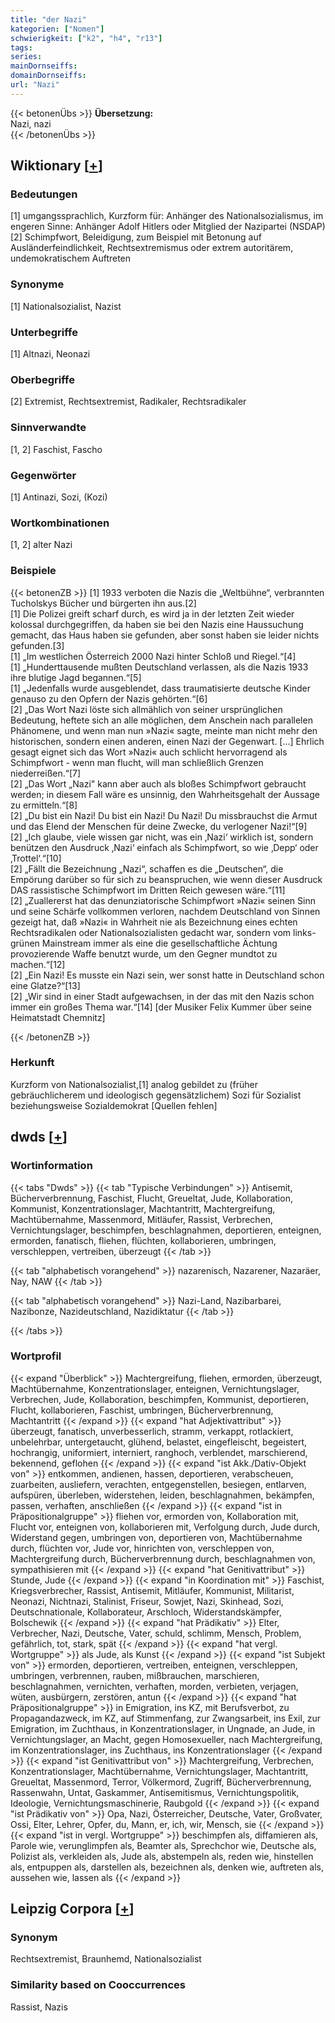 ```yaml
---
title: "der Nazi"
kategorien: ["Nomen"]
schwierigkeit: ["k2", "h4", "r13"]
tags:
series:
mainDornseiffs:
domainDornseiffs:
url: "Nazi"
---
```


{{< betonenÜbs >}}
**Übersetzung:**  
Nazi, nazi  
{{< /betonenÜbs >}}

## Wiktionary [[+](https://de.wiktionary.org/wiki/Nazi)]

### Bedeutungen
[1] umgangssprachlich, Kurzform für: Anhänger des Nationalsozialismus, im engeren Sinne: Anhänger Adolf Hitlers oder Mitglied der Nazipartei (NSDAP)  
[2] Schimpfwort, Beleidigung, zum Beispiel mit Betonung auf Ausländerfeindlichkeit, Rechtsextremismus oder extrem autoritärem, undemokratischem Auftreten  

### Synonyme
[1] Nationalsozialist, Nazist  

### Unterbegriffe
[1] Altnazi, Neonazi  

### Oberbegriffe
[2] Extremist, Rechtsextremist, Radikaler, Rechtsradikaler  

### Sinnverwandte
[1, 2] Faschist, Fascho  

### Gegenwörter
[1] Antinazi, Sozi, (Kozi)  

### Wortkombinationen
[1, 2] alter Nazi  

### Beispiele
{{< betonenZB >}}
[1] 1933 verboten die Nazis die „Weltbühne“, verbrannten Tucholskys Bücher und bürgerten ihn aus.[2]  
[1] Die Polizei greift scharf durch, es wird ja in der letzten Zeit wieder kolossal durchgegriffen, da haben sie bei den Nazis eine Haussuchung gemacht, das Haus haben sie gefunden, aber sonst haben sie leider nichts gefunden.[3]  
[1] „Im westlichen Österreich 2000 Nazi hinter Schloß und Riegel.“[4]  
[1] „Hunderttausende mußten Deutschland verlassen, als die Nazis 1933 ihre blutige Jagd begannen.“[5]  
[1] „Jedenfalls wurde ausgeblendet, dass traumatisierte deutsche Kinder genauso zu den Opfern der Nazis gehörten.“[6]  
[2] „Das Wort Nazi löste sich allmählich von seiner ursprünglichen Bedeutung, heftete sich an alle möglichen, dem Anschein nach parallelen Phänomene, und wenn man nun »Nazi« sagte, meinte man nicht mehr den historischen, sondern einen anderen, einen Nazi der Gegenwart. […] Ehrlich gesagt eignet sich das Wort »Nazi« auch schlicht hervorragend als Schimpfwort - wenn man flucht, will man schließlich Grenzen niederreißen.“[7]  
[2] „Das Wort „Nazi" kann aber auch als bloßes Schimpfwort gebraucht werden; in diesem Fall wäre es unsinnig, den Wahrheitsgehalt der Aussage zu ermitteln.“[8]  
[2] „Du bist ein Nazi! Du bist ein Nazi! Du Nazi! Du missbrauchst die Armut und das Elend der Menschen für deine Zwecke, du verlogener Nazi!“[9]  
[2] „Ich glaube, viele wissen gar nicht, was ein ‚Nazi‘ wirklich ist, sondern benützen den Ausdruck ‚Nazi‘ einfach als Schimpfwort, so wie ‚Depp‘ oder ‚Trottel‘.“[10]  
[2] „Fällt die Bezeichnung „Nazi“, schaffen es die „Deutschen“, die Empörung darüber so für sich zu beanspruchen, wie wenn dieser Ausdruck DAS rassistische Schimpfwort im Dritten Reich gewesen wäre.“[11]  
[2] „Zuallererst hat das denunziatorische Schimpfwort »Nazi« seinen Sinn und seine Schärfe vollkommen verloren, nachdem Deutschland von Sinnen gezeigt hat, daß »Nazi« in Wahrheit nie als Bezeichnung eines echten Rechtsradikalen oder Nationalsozialisten gedacht war, sondern vom links-grünen Mainstream immer als eine die gesellschaftliche Ächtung provozierende Waffe benutzt wurde, um den Gegner mundtot zu machen.“[12]  
[2] „Ein Nazi! Es musste ein Nazi sein, wer sonst hatte in Deutschland schon eine Glatze?“[13]  
[2] „Wir sind in einer Stadt aufgewachsen, in der das mit den Nazis schon immer ein großes Thema war.“[14] [der Musiker Felix Kummer über seine Heimatstadt Chemnitz]  

{{< /betonenZB >}}
### Herkunft
Kurzform von Nationalsozialist,[1] analog gebildet zu (früher gebräuchlicherem und ideologisch gegensätzlichem) Sozi für Sozialist beziehungsweise Sozialdemokrat [Quellen fehlen]  



## dwds [[+](https://www.dwds.de/wb/Nazi)]

### Wortinformation
{{< tabs "Dwds" >}}
{{< tab "Typische Verbindungen" >}}
Antisemit, Bücherverbrennung, Faschist, Flucht, Greueltat, Jude, Kollaboration, Kommunist, Konzentrationslager, Machtantritt, Machtergreifung, Machtübernahme, Massenmord, Mitläufer, Rassist, Verbrechen, Vernichtungslager, beschimpfen, beschlagnahmen, deportieren, enteignen, ermorden, fanatisch, fliehen, flüchten, kollaborieren, umbringen, verschleppen, vertreiben, überzeugt
{{< /tab >}}

{{< tab "alphabetisch vorangehend" >}}
nazarenisch, Nazarener, Nazaräer, Nay, NAW
{{< /tab >}}

{{< tab "alphabetisch vorangehend" >}}
Nazi-Land, Nazibarbarei, Nazibonze, Nazideutschland, Nazidiktatur
{{< /tab >}}

{{< /tabs >}}

### Wortprofil
{{< expand "Überblick" >}} Machtergreifung, fliehen, ermorden, überzeugt, Machtübernahme, Konzentrationslager, enteignen, Vernichtungslager, Verbrechen, Jude, Kollaboration, beschimpfen, Kommunist, deportieren, Flucht, kollaborieren, Faschist, umbringen, Bücherverbrennung, Machtantritt {{< /expand >}}
{{< expand "hat Adjektivattribut" >}} überzeugt, fanatisch, unverbesserlich, stramm, verkappt, rotlackiert, unbelehrbar, untergetaucht, glühend, belastet, eingefleischt, begeistert, hochrangig, uniformiert, interniert, ranghoch, verblendet, marschierend, bekennend, geflohen {{< /expand >}}
{{< expand "ist Akk./Dativ-Objekt von" >}} entkommen, andienen, hassen, deportieren, verabscheuen, zuarbeiten, ausliefern, verachten, entgegenstellen, besiegen, entlarven, aufspüren, überleben, widerstehen, leiden, beschlagnahmen, bekämpfen, passen, verhaften, anschließen {{< /expand >}}
{{< expand "ist in Präpositionalgruppe" >}} fliehen vor, ermorden von, Kollaboration mit, Flucht vor, enteignen von, kollaborieren mit, Verfolgung durch, Jude durch, Widerstand gegen, umbringen von, deportieren von, Machtübernahme durch, flüchten vor, Jude vor, hinrichten von, verschleppen von, Machtergreifung durch, Bücherverbrennung durch, beschlagnahmen von, sympathisieren mit {{< /expand >}}
{{< expand "hat Genitivattribut" >}} Stunde, Jude {{< /expand >}}
{{< expand "in Koordination mit" >}} Faschist, Kriegsverbrecher, Rassist, Antisemit, Mitläufer, Kommunist, Militarist, Neonazi, Nichtnazi, Stalinist, Friseur, Sowjet, Nazi, Skinhead, Sozi, Deutschnationale, Kollaborateur, Arschloch, Widerstandskämpfer, Bolschewik {{< /expand >}}
{{< expand "hat Prädikativ" >}} Elter, Verbrecher, Nazi, Deutsche, Vater, schuld, schlimm, Mensch, Problem, gefährlich, tot, stark, spät {{< /expand >}}
{{< expand "hat vergl. Wortgruppe" >}} als Jude, als Kunst {{< /expand >}}
{{< expand "ist Subjekt von" >}} ermorden, deportieren, vertreiben, enteignen, verschleppen, umbringen, verbrennen, rauben, mißbrauchen, marschieren, beschlagnahmen, vernichten, verhaften, morden, verbieten, verjagen, wüten, ausbürgern, zerstören, antun {{< /expand >}}
{{< expand "hat Präpositionalgruppe" >}} in Emigration, ins KZ, mit Berufsverbot, zu Propagandazweck, im KZ, auf Stimmenfang, zur Zwangsarbeit, ins Exil, zur Emigration, im Zuchthaus, in Konzentrationslager, in Ungnade, an Jude, in Vernichtungslager, an Macht, gegen Homosexueller, nach Machtergreifung, im Konzentrationslager, ins Zuchthaus, ins Konzentrationslager {{< /expand >}}
{{< expand "ist Genitivattribut von" >}} Machtergreifung, Verbrechen, Konzentrationslager, Machtübernahme, Vernichtungslager, Machtantritt, Greueltat, Massenmord, Terror, Völkermord, Zugriff, Bücherverbrennung, Rassenwahn, Untat, Gaskammer, Antisemitismus, Vernichtungspolitik, Ideologie, Vernichtungsmaschinerie, Raubgold {{< /expand >}}
{{< expand "ist Prädikativ von" >}} Opa, Nazi, Österreicher, Deutsche, Vater, Großvater, Ossi, Elter, Lehrer, Opfer, du, Mann, er, ich, wir, Mensch, sie {{< /expand >}}
{{< expand "ist in vergl. Wortgruppe" >}} beschimpfen als, diffamieren als, Parole wie, verunglimpfen als, Beamter als, Sprechchor wie, Deutsche als, Polizist als, verkleiden als, Jude als, abstempeln als, reden wie, hinstellen als, entpuppen als, darstellen als, bezeichnen als, denken wie, auftreten als, aussehen wie, lassen als {{< /expand >}}

## Leipzig Corpora [[+](https://corpora.uni-leipzig.de/en/res?word=Nazi&corpusId=deu_newscrawl-public_2018)]


### Synonym
Rechtsextremist, Braunhemd, Nationalsozialist


### Similarity based on Cooccurrences
Rassist, Nazis

